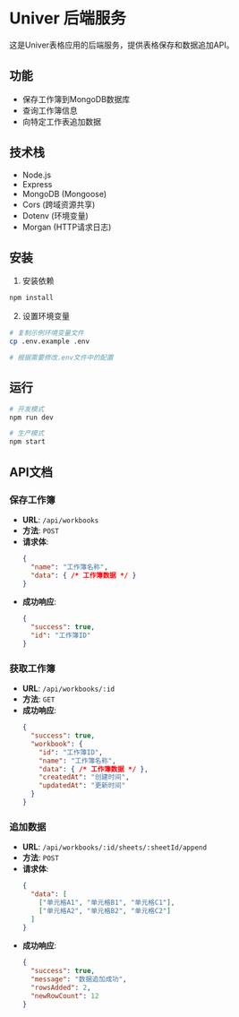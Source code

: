 # Univer 后端服务

这是Univer表格应用的后端服务，提供表格保存和数据追加API。

## 功能

- 保存工作簿到MongoDB数据库
- 查询工作簿信息
- 向特定工作表追加数据

## 技术栈

- Node.js
- Express
- MongoDB (Mongoose)
- Cors (跨域资源共享)
- Dotenv (环境变量)
- Morgan (HTTP请求日志)

## 安装

1. 安装依赖
```bash
npm install
```

2. 设置环境变量
```bash
# 复制示例环境变量文件
cp .env.example .env

# 根据需要修改.env文件中的配置
```

## 运行

```bash
# 开发模式
npm run dev

# 生产模式
npm start
```

## API文档

### 保存工作簿

- **URL**: `/api/workbooks`
- **方法**: `POST`
- **请求体**:
  ```json
  {
    "name": "工作簿名称",
    "data": { /* 工作簿数据 */ }
  }
  ```
- **成功响应**:
  ```json
  {
    "success": true,
    "id": "工作簿ID"
  }
  ```

### 获取工作簿

- **URL**: `/api/workbooks/:id`
- **方法**: `GET`
- **成功响应**:
  ```json
  {
    "success": true,
    "workbook": {
      "id": "工作簿ID",
      "name": "工作簿名称",
      "data": { /* 工作簿数据 */ },
      "createdAt": "创建时间",
      "updatedAt": "更新时间"
    }
  }
  ```

### 追加数据

- **URL**: `/api/workbooks/:id/sheets/:sheetId/append`
- **方法**: `POST`
- **请求体**:
  ```json
  {
    "data": [
      ["单元格A1", "单元格B1", "单元格C1"],
      ["单元格A2", "单元格B2", "单元格C2"]
    ]
  }
  ```
- **成功响应**:
  ```json
  {
    "success": true,
    "message": "数据追加成功",
    "rowsAdded": 2,
    "newRowCount": 12
  }
  ``` 